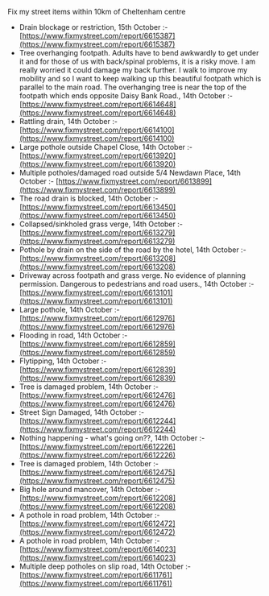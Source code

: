 Fix my street items within 10km of Cheltenham centre

<!-- fix_marker starts -->

- Drain blockage or restriction, 15th October :- [https://www.fixmystreet.com/report/6615387](https://www.fixmystreet.com/report/6615387)
- Tree overhanging footpath. Adults have to bend awkwardly to get under it and for those of us with back/spinal problems, it is a risky move. I am really worried it could damage my back further. I walk to improve my mobility and so I want to keep walking up this beautiful footpath which is parallel to the main road. The overhanging tree is near the top of the footpath which ends opposite Daisy Bank Road., 14th October :- [https://www.fixmystreet.com/report/6614648](https://www.fixmystreet.com/report/6614648)
- Rattling drain, 14th October :- [https://www.fixmystreet.com/report/6614100](https://www.fixmystreet.com/report/6614100)
- Large pothole outside Chapel Close, 14th October :- [https://www.fixmystreet.com/report/6613920](https://www.fixmystreet.com/report/6613920)
- Multiple potholes/damaged road outside 5/4 Newdawn Place, 14th October :- [https://www.fixmystreet.com/report/6613899](https://www.fixmystreet.com/report/6613899)
- The road drain is blocked, 14th October :- [https://www.fixmystreet.com/report/6613450](https://www.fixmystreet.com/report/6613450)
- Collapsed/sinkholed grass verge, 14th October :- [https://www.fixmystreet.com/report/6613279](https://www.fixmystreet.com/report/6613279)
- Pothole by drain on the side of the road by the hotel, 14th October :- [https://www.fixmystreet.com/report/6613208](https://www.fixmystreet.com/report/6613208)
- Driveway across footpath and grass verge. No evidence of planning permission. Dangerous to pedestrians and road users., 14th October :- [https://www.fixmystreet.com/report/6613101](https://www.fixmystreet.com/report/6613101)
- Large pothole, 14th October :- [https://www.fixmystreet.com/report/6612976](https://www.fixmystreet.com/report/6612976)
- Flooding in road, 14th October :- [https://www.fixmystreet.com/report/6612859](https://www.fixmystreet.com/report/6612859)
- Flytipping, 14th October :- [https://www.fixmystreet.com/report/6612839](https://www.fixmystreet.com/report/6612839)
- Tree is damaged problem, 14th October :- [https://www.fixmystreet.com/report/6612476](https://www.fixmystreet.com/report/6612476)
- Street Sign Damaged, 14th October :- [https://www.fixmystreet.com/report/6612244](https://www.fixmystreet.com/report/6612244)
- Nothing happening - what's going on??, 14th October :- [https://www.fixmystreet.com/report/6612226](https://www.fixmystreet.com/report/6612226)
- Tree is damaged problem, 14th October :- [https://www.fixmystreet.com/report/6612475](https://www.fixmystreet.com/report/6612475)
- Big hole around mancover, 14th October :- [https://www.fixmystreet.com/report/6612208](https://www.fixmystreet.com/report/6612208)
- A pothole in road problem, 14th October :- [https://www.fixmystreet.com/report/6612472](https://www.fixmystreet.com/report/6612472)
- A pothole in road problem, 14th October :- [https://www.fixmystreet.com/report/6614023](https://www.fixmystreet.com/report/6614023)
- Multiple deep potholes on slip road, 14th October :- [https://www.fixmystreet.com/report/6611761](https://www.fixmystreet.com/report/6611761)

<!-- fix_marker ends -->